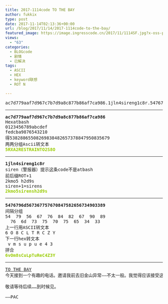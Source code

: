 ```yaml
---
title: 2017-1114code TO THE BAY
author: fukkix
type: post
date: 2017-11-14T02:13:36+00:00
url: /blog/2017/11/14/2017-1114code-to-the-bay/
featured_image: https://image.ingresscode.cn/2017/11/1114SF.jpg?x-oss-process=image/resize,m_fill,w_700,h_220
views:
  - "63"
categories:
  - BLOGcode
  - 剧情
  - 已解决
tags:
  - ASCII
  - HEX
  - keyword联想
  - ROT N

---
```

<pre>ac7d779aaf7d967c7b7d9a8c877b86af7ca986.1jln4sireng1c8r.5476796d567367757670847582656734903389<!--more--></pre>

* * *

<pre><strong>ac7d779aaf7d967c7b7d9a8c877b86af7ca986</strong>
Hexatbash
0123456789abcdef
fedcba9876543210
得53828865508269838482657378847950835679
两两分组Ascii转文本
<span style="color: #99cc00;"><strong>5RXA2RESTRAINTO2S8O</strong></span></pre>

* * *

<pre><strong>1jln4sireng1c8r
</strong>siren（警报器）提示这条code不是atbash
前后缀ROT+1
2kmo5 h2d9s
siren+1=sirens
<span style="color: #99cc00;"><strong>2kmo5sirensh2d9s</strong></span></pre>

* * *

<pre><strong>5476796d567367757670847582656734903389
</strong>间隔分组
54  79  56  67  76  84  82  67  90  89
  76  6d  73  75  70  75  65  34  33
上一行用ASCII转文本
6 O 8 C L T R C Z Y
下一行hex转文本
 v m s u p u e 4 3
拼合<strong>
<span style="color: #99cc00;">6vOm8sCuLpTuReC4Z3Y</span></strong></pre>

* * *

<pre><a href="http://investigate.ingress.com/2017/11/14/to-the-bay/">TO THE BAY</a>
今天接到一个有趣的电话。邀请我前去旧金山异常——不太一般。我觉得应该接受这份邀请……

敬请等待后续……到时候见。

——PAC</pre>